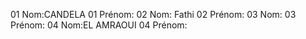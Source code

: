 01 Nom:CANDELA
01 Prénom:
02 Nom: Fathi 
02 Prénom:
03 Nom: 
03 Prénom:
04 Nom:EL AMRAOUI 
04 Prénom:
